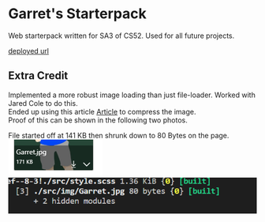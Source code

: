 # Garret's Starterpack

Web starterpack written for SA3 of CS52. Used for all future projects.

[deployed url](http://http://garrets-starterpack.surge.sh/)

## Extra Credit

Implemented a more robust image loading than just file-loader. Worked with Jared Cole to do this.  
Ended up using this article [Article](https://iamakulov.com/notes/optimize-images-webpack/) to compress the image.  
Proof of this can be shown in the following two photos.

File started off at 141 KB then shrunk down to 80 Bytes on the page.  
<img src="src\ss\compproof.PNG">  
<img src="src\ss\press.PNG">  
